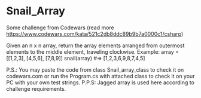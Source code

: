 # Snail_Array
 
Some challenge from Codewars (read more https://www.codewars.com/kata/521c2db8ddc89b9b7a0000c1/csharp)

Given an n x n array, return the array elements arranged from outermost elements to the middle element, traveling clockwise.
Example: 
array = [[1,2,3], [4,5,6], [7,8,9]]
snail(array) #=> [1,2,3,6,9,8,7,4,5]

P.S.: You may paste the code from class Snail_array_class to check it on codewars.com or run the Program.cs with attached class to check it on your PC with your own test strings.
P.P.S: Jagged array is used here according to challenge requirements. 
